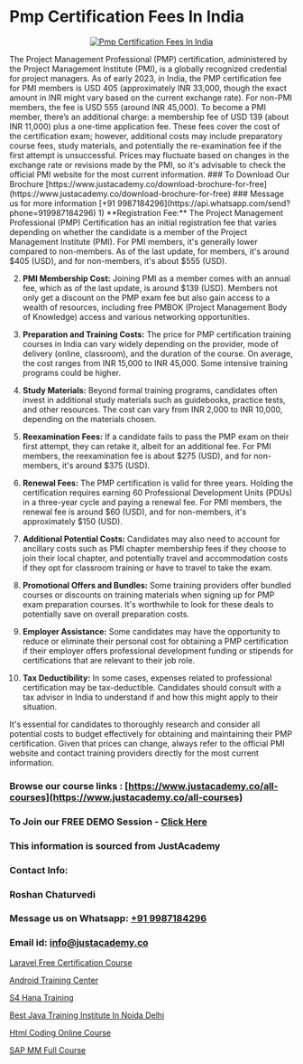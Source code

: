 # Pmp Certification Fees In India

<p align="center">
  <a href="https://justacademy.co/course-detail/pmp-certification-training">
    <img src="https://justacademy.co/storage2/course_image/1709713463_course_image.webp" alt="Pmp Certification Fees In India">
  </a>
</p>
The Project Management Professional (PMP) certification, administered by the Project Management Institute (PMI), is a globally recognized credential for project managers. As of early 2023, in India, the PMP certification fee for PMI members is USD 405 (approximately INR 33,000, though the exact amount in INR might vary based on the current exchange rate). For non-PMI members, the fee is USD 555 (around INR 45,000). To become a PMI member, there’s an additional charge: a membership fee of USD 139 (about INR 11,000) plus a one-time application fee. These fees cover the cost of the certification exam; however, additional costs may include preparatory course fees, study materials, and potentially the re-examination fee if the first attempt is unsuccessful. Prices may fluctuate based on changes in the exchange rate or revisions made by the PMI, so it's advisable to check the official PMI website for the most current information.
### To Download Our Brochure [https://www.justacademy.co/download-brochure-for-free](https://www.justacademy.co/download-brochure-for-free)
### Message us for more information [+91 9987184296](https://api.whatsapp.com/send?phone=919987184296)
1) **Registration Fee:** The Project Management Professional (PMP) Certification has an initial registration fee that varies depending on whether the candidate is a member of the Project Management Institute (PMI). For PMI members, it's generally lower compared to non-members. As of the last update, for members, it's around $405 (USD), and for non-members, it's about $555 (USD).

2) **PMI Membership Cost:** Joining PMI as a member comes with an annual fee, which as of the last update, is around $139 (USD). Members not only get a discount on the PMP exam fee but also gain access to a wealth of resources, including free PMBOK (Project Management Body of Knowledge) access and various networking opportunities.

3) **Preparation and Training Costs:** The price for PMP certification training courses in India can vary widely depending on the provider, mode of delivery (online, classroom), and the duration of the course. On average, the cost ranges from INR 15,000 to INR 45,000. Some intensive training programs could be higher.

4) **Study Materials:** Beyond formal training programs, candidates often invest in additional study materials such as guidebooks, practice tests, and other resources. The cost can vary from INR 2,000 to INR 10,000, depending on the materials chosen.

5) **Reexamination Fees:** If a candidate fails to pass the PMP exam on their first attempt, they can retake it, albeit for an additional fee. For PMI members, the reexamination fee is about $275 (USD), and for non-members, it's around $375 (USD).

6) **Renewal Fees:** The PMP certification is valid for three years. Holding the certification requires earning 60 Professional Development Units (PDUs) in a three-year cycle and paying a renewal fee. For PMI members, the renewal fee is around $60 (USD), and for non-members, it's approximately $150 (USD).

7) **Additional Potential Costs:** Candidates may also need to account for ancillary costs such as PMI chapter membership fees if they choose to join their local chapter, and potentially travel and accommodation costs if they opt for classroom training or have to travel to take the exam.

8) **Promotional Offers and Bundles:** Some training providers offer bundled courses or discounts on training materials when signing up for PMP exam preparation courses. It's worthwhile to look for these deals to potentially save on overall preparation costs.

9) **Employer Assistance:** Some candidates may have the opportunity to reduce or eliminate their personal cost for obtaining a PMP certification if their employer offers professional development funding or stipends for certifications that are relevant to their job role.

10) **Tax Deductibility:** In some cases, expenses related to professional certification may be tax-deductible. Candidates should consult with a tax advisor in India to understand if and how this might apply to their situation.

It's essential for candidates to thoroughly research and consider all potential costs to budget effectively for obtaining and maintaining their PMP certification. Given that prices can change, always refer to the official PMI website and contact training providers directly for the most current information.

### Browse our course links : [https://www.justacademy.co/all-courses](https://www.justacademy.co/all-courses) 
### To Join our FREE DEMO Session - [Click Here](https://www.justacademy.co/register-for-course-demo)


### This information is sourced from JustAcademy
### Contact Info:
### Roshan Chaturvedi
### Message us on Whatsapp: [+91 9987184296](https://api.whatsapp.com/send?phone=919987184296)
### Email id: [info@justacademy.co](mailto:info@justacademy.co)
                
[Laravel Free Certification Course](https://www.linkedin.com/pulse/laravel-free-certification-course-justacademy-0vwsc?trackingId=GmMBboGCFlTuRClOurINSQ%3D%3D&lipi=urn%3Ali%3Apage%3Ad_flagship3_company_admin%3BWbxQ1A18RaaLg4c2WwaK8w%3D%3D)

[Android Training Center](https://www.linkedin.com/pulse/android-training-center-justacademy-sunnyvale-kmucf/)

[S4 Hana Training](https://medium.com/@surajvaishnav5015/s4-hana-training-50fbbe15837b)

[Best Java Training Institute In Noida Delhi](https://medium.com/@mistersumit961/best-java-training-institute-in-noida-delhi-0916cf4d1e58)

[Html Coding Online Course](https://justacademyin.github.io/justacademy/html-coding-online-course)

[SAP MM Full Course](https://justacademyin.github.io/Articles/SAP-MM-Full-Course)

